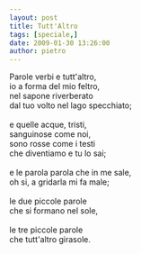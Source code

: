 ```yaml
---
layout: post
title: Tutt'Altro
tags: [speciale,]
date: 2009-01-30 13:26:00
author: pietro
---
```

Parole verbi e tutt'altro,<br/>io a forma del mio feltro,<br/>nel sapone riverberato<br/>dal tuo volto nel lago specchiato;<br/><br/>e quelle acque, tristi,<br/>sanguinose come noi,<br/>sono rosse come i testi<br/>che diventiamo e tu lo sai;<br/><br/>e le parola parola che in me sale,<br/>oh si, a gridarla mi fa male;<br/><br/>le due piccole parole<br/>che si formano nel sole,<br/><br/>le tre piccole parole<br/>che tutt'altro girasole.
